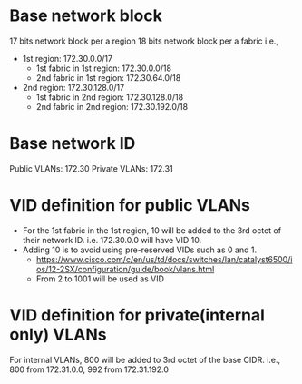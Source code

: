 # Base network block
17 bits network block per a region
18 bits network block per a fabric
i.e.,
- 1st region: 172.30.0.0/17
  - 1st fabric in 1st region: 172.30.0.0/18
  - 2nd fabric in 1st region: 172.30.64.0/18
- 2nd region: 172.30.128.0/17
  - 1st fabric in 2nd region: 172.30.128.0/18
  - 2nd fabric in 2nd region: 172.30.192.0/18

# Base network ID
Public VLANs: 172.30
Private VLANs: 172.31

# VID definition for public VLANs
- For the 1st fabric in the 1st region, 10 will be added to the 3rd octet of their network ID. i.e. 172.30.0.0 will have VID 10.
- Adding 10 is to avoid using pre-reserved VIDs such as 0 and 1.
  - https://www.cisco.com/c/en/us/td/docs/switches/lan/catalyst6500/ios/12-2SX/configuration/guide/book/vlans.html
  - From 2 to 1001 will be used as VID

# VID definition for private(internal only) VLANs
For internal VLANs, 800 will be added to 3rd octet of the base CIDR. i.e., 800 from 172.31.0.0, 992 from 172.31.192.0
